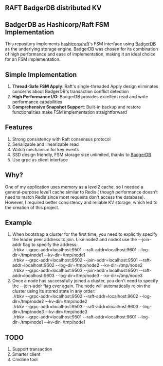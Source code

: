 ## RAFT BadgerDB distributed KV

## BadgerDB as Hashicorp/Raft FSM Implementation

This repository implements [hashicorp/raft](https://github.com/hashicorp/raft)'s FSM interface
using [BadgerDB](https://github.com/dgraph-io/badger) as the underlying storage engine. BadgerDB was
chosen for its combination of high performance and ease of implementation, making it an ideal choice for an FSM
implementation.

## Simple Implementation

1. **Thread-Safe FSM Apply**: Raft's single-threaded Apply design eliminates concerns about BadgerDB's transaction
   conflict detection
2. **High Performance I/O**: BadgerDB provides excellent read and write performance capabilities
3. **Comprehensive Snapshot Support**: Built-in backup and restore functionalities make FSM implementation
   straightforward

## Features

1. Strong consistency with Raft consensus protocol
2. Serializable and linearizable read
3. Watch mechanism for key events
4. SSD design friendly, FSM storage size unlimited, thanks to [BadgerDB](https://github.com/dgraph-io/badger)
5. Use grpc as client interface

## Why?

One of my application uses memory as a level2 cache, so I needed a general-purpose level1 cache similar to Redis (
though
performance doesn't need to match Redis since most requests don't access the database). However, I required better
consistency and reliable KV storage, which led to the creation of this project.

## Example

1. When bootstrap a cluster for the first time, you need to explicitly specify the leader peer address to join. Like
   node2 and node3 use the --join-addr flag to specify the address:  
   ./rbkv --grpc-addr=localhost:9501 --raft-addr=localhost:9601 --log-dir=/tmp/node1 --kv-dir=/tmp/node1  
   ./rbkv --grpc-addr=localhost:9502 --join-addr=localhost:9501 --raft-addr=localhost:9602 --log-dir=/tmp/node2
   --kv-dir=/tmp/node2  
   ./rbkv --grpc-addr=localhost:9503 --join-addr=localhost:9501 --raft-addr=localhost:9603 --log-dir=/tmp/node3
   --kv-dir=/tmp/node3
2. Once a node has successfully joined a cluster, you don't need to specify the --join-addr flag ever again. The node
   will automatically rejoin the cluster using its stored state in any order:  
   ./rbkv --grpc-addr=localhost:9502 --raft-addr=localhost:9602 --log-dir=/tmp/node2 --kv-dir=/tmp/node2  
   ./rbkv --grpc-addr=localhost:9503 --raft-addr=localhost:9603 --log-dir=/tmp/node3 --kv-dir=/tmp/node3  
   ./rbkv --grpc-addr=localhost:9501 --raft-addr=localhost:9601 --log-dir=/tmp/node1 --kv-dir=/tmp/node1

## TODO

1. Support transaction
2. Smarter client
3. Cmdline tool

